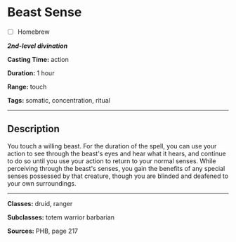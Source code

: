 # Beast Sense

- [ ] Homebrew

***2nd-level divination***

**Casting Time:** action

**Duration:** 1 hour

**Range:** touch

**Tags:** somatic, concentration, ritual

---

## Description
You touch a willing beast.
For the duration of the spell, you can use your action to see through the beast's eyes and hear what it hears, and continue to do so until you use your action to return to your normal senses.
While perceiving through the beast's senses, you gain the benefits of any special senses possessed by that creature, though you are blinded and deafened to your own surroundings.

---

**Classes:** druid, ranger

**Subclasses:** totem warrior barbarian

**Sources:** PHB, page 217
